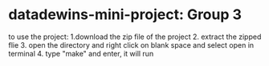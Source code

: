 # datadewins-mini-project: Group 3
to use the project:
1.download the zip file of the project
2. extract the zipped flie
3. open the directory and right click on blank space and select open in terminal
4. type "make" and enter, it will run
